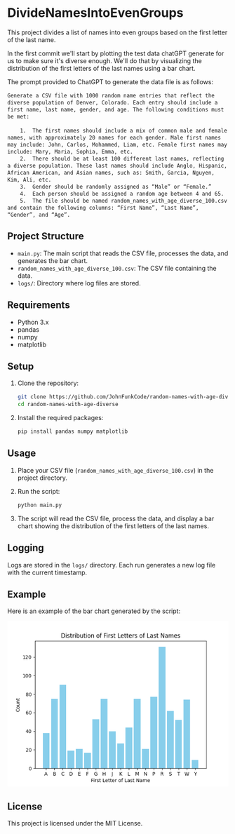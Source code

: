 # DivideNamesIntoEvenGroups

This project divides a list of names into even groups based on the first letter of the last name.

In the first commit we'll start by plotting the test data chatGPT generate for us to make sure it's diverse enough.
We'll do that by visualizing the distribution of the first letters of the last names using a bar chart.

The prompt provided to ChatGPT to generate the data file is as follows:
``````
Generate a CSV file with 1000 random name entries that reflect the diverse population of Denver, Colorado. Each entry should include a first name, last name, gender, and age. The following conditions must be met:

	1.	The first names should include a mix of common male and female names, with approximately 20 names for each gender. Male first names may include: John, Carlos, Mohammed, Liam, etc. Female first names may include: Mary, Maria, Sophia, Emma, etc.
	2.	There should be at least 100 different last names, reflecting a diverse population. These last names should include Anglo, Hispanic, African American, and Asian names, such as: Smith, Garcia, Nguyen, Kim, Ali, etc.
	3.	Gender should be randomly assigned as “Male” or “Female.”
	4.	Each person should be assigned a random age between 4 and 65.
	5.	The file should be named random_names_with_age_diverse_100.csv and contain the following columns: “First Name”, “Last Name”, “Gender”, and “Age”.
``````

## Project Structure

- `main.py`: The main script that reads the CSV file, processes the data, and generates the bar chart.
- `random_names_with_age_diverse_100.csv`: The CSV file containing the data.
- `logs/`: Directory where log files are stored.

## Requirements

- Python 3.x
- pandas
- numpy
- matplotlib

## Setup

1. Clone the repository:
    ```sh
    git clone https://github.com/JohnFunkCode/random-names-with-age-diverse.git
    cd random-names-with-age-diverse
    ```

2. Install the required packages:
    ```sh
    pip install pandas numpy matplotlib
    ```

## Usage

1. Place your CSV file (`random_names_with_age_diverse_100.csv`) in the project directory.

2. Run the script:
    ```sh
    python main.py
    ```

3. The script will read the CSV file, process the data, and display a bar chart showing the distribution of the first letters of the last names.

## Logging

Logs are stored in the `logs/` directory. Each run generates a new log file with the current timestamp.

## Example

Here is an example of the bar chart generated by the script:

![Bar Chart Example](example_chart.png)

## License

This project is licensed under the MIT License.